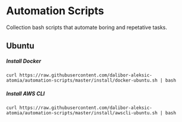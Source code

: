 # Automation Scripts
Collection bash scripts that automate boring and repetative tasks.

## Ubuntu

##### Install Docker
``` 
curl https://raw.githubusercontent.com/dalibor-aleksic-atomia/automation-scripts/master/install/docker-ubuntu.sh | bash
```
##### Install AWS CLI
```
curl https://raw.githubusercontent.com/dalibor-aleksic-atomia/automation-scripts/master/install/awscli-ubuntu.sh | bash
```
